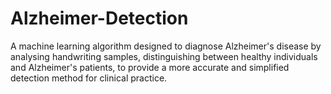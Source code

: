 # Alzheimer-Detection
A machine learning algorithm designed to diagnose Alzheimer's disease by analysing handwriting samples, distinguishing between healthy individuals and Alzheimer's patients, to provide a more accurate and simplified detection method for clinical practice.
